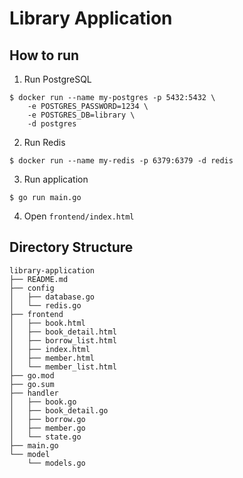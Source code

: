 # Library Application

## How to run

1. Run PostgreSQL

```
$ docker run --name my-postgres -p 5432:5432 \
    -e POSTGRES_PASSWORD=1234 \
    -e POSTGRES_DB=library \
    -d postgres
```

2. Run Redis
```
$ docker run --name my-redis -p 6379:6379 -d redis
```

3. Run application
```
$ go run main.go
```

4. Open `frontend/index.html`

## Directory Structure

```
library-application
├── README.md
├── config
│   ├── database.go
│   └── redis.go
├── frontend
│   ├── book.html
│   ├── book_detail.html
│   ├── borrow_list.html
│   ├── index.html
│   ├── member.html
│   └── member_list.html
├── go.mod
├── go.sum
├── handler
│   ├── book.go
│   ├── book_detail.go
│   ├── borrow.go
│   ├── member.go
│   └── state.go
├── main.go
└── model
    └── models.go
```